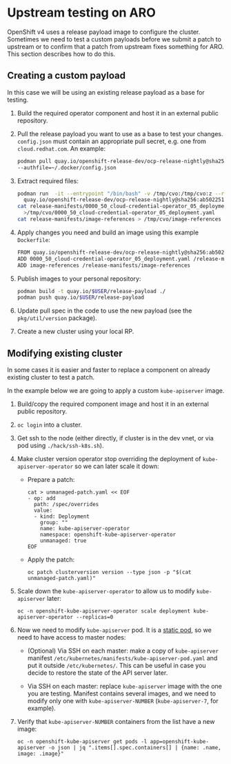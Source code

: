 # Upstream testing on ARO

OpenShift v4 uses a release payload image to configure the cluster.  Sometimes
we need to test a custom payloads before we submit a patch to upstream or
to confirm that a patch from upstream fixes something for ARO.
This section describes how to do this.

## Creating a custom payload

In this case we will be using an existing release payload as a base for testing.

1. Build the required operator component and host it in an external public
   repository.

1. Pull the release payload you want to use as a base to test your changes.
   `config.json` must contain an appropriate pull secret, e.g. one from
   `cloud.redhat.com`. An example:

   ```bash
   podman pull quay.io/openshift-release-dev/ocp-release-nightly@sha256:ab5022516a948e40190e4ce5729737780b96c96d2cf4d3fc665105b32d751d20 \
   --authfile=~/.docker/config.json
   ```

1. Extract required files:

   ```bash
   podman run  -it --entrypoint "/bin/bash" -v /tmp/cvo:/tmp/cvo:z --rm \
     quay.io/openshift-release-dev/ocp-release-nightly@sha256:ab5022516a948e40190e4ce5729737780b96c96d2cf4d3fc665105b32d751d20
   cat release-manifests/0000_50_cloud-credential-operator_05_deployment.yaml \
     >/tmp/cvo/0000_50_cloud-credential-operator_05_deployment.yaml
   cat release-manifests/image-references > /tmp/cvo/image-references
   ```

1. Apply changes you need and build an image using this example `Dockerfile`:

   ```bash
   FROM quay.io/openshift-release-dev/ocp-release-nightly@sha256:ab5022516a948e40190e4ce5729737780b96c96d2cf4d3fc665105b32d751d20
   ADD 0000_50_cloud-credential-operator_05_deployment.yaml /release-manifests/0000_50_cloud-credential-operator_05_deployment.yaml
   ADD image-references /release-manifests/image-references
   ```

1. Publish images to your personal repository:

   ```bash
   podman build -t quay.io/$USER/release-payload ./
   podman push quay.io/$USER/release-payload
   ```

1. Update pull spec in the code to use the new payload (see the `pkg/util/version` package).

1. Create a new cluster using your local RP.

## Modifying existing cluster

In some cases it is easier and faster to replace a component
on already existing cluster to test a patch.

In the example below we are going to apply a custom `kube-apiserver` image.

1. Build/copy the required component image and host it in an external public repository.
1. `oc login` into a cluster.
1. Get ssh to the node (either directly, if cluster is in the dev vnet, or via pod using `./hack/ssh-k8s.sh`).
1. Make cluster version operator stop overriding the deployment of `kube-apiserver-operator` so we can later scale it down:

    * Prepare a patch:

        ```shell
        cat > unmanaged-patch.yaml << EOF
        - op: add
          path: /spec/overrides
          value:
          - kind: Deployment
            group: ""
            name: kube-apiserver-operator
            namespace: openshift-kube-apiserver-operator
            unmanaged: true
        EOF
        ```

    * Apply the patch:

        ```shell
        oc patch clusterversion version --type json -p "$(cat unmanaged-patch.yaml)"
        ```

1. Scale down the `kube-apiserver-operator` to allow us to modify `kube-apiserver` later:

   ```shell
   oc -n openshift-kube-apiserver-operator scale deployment kube-apiserver-operator --replicas=0
   ```

1. Now we need to modify `kube-apiserver` pod. It is a [static pod](https://kubernetes.io/docs/tasks/configure-pod-container/static-pod/), so we need to have access to master nodes:

   * (Optional) Via SSH on each master: make a copy of `kube-apiserver` manifest `/etc/kubernetes/manifests/kube-apiserver-pod.yaml` and put it outside `/etc/kubernetes/`. This can be useful in case you decide to restore the state of the API server later.

   * Via SSH on each master: replace `kube-apiserver` image with the one you are testing. Manifest contains several images, and we need to modify only one with `kube-apiserver-NUMBER` (`kube-apiserver-7`, for example).

1. Verify that `kube-apiserver-NUMBER` containers from the list have a new image:

    ```
    oc -n openshift-kube-apiserver get pods -l app=openshift-kube-apiserver -o json | jq ".items[].spec.containers[] | {name: .name, image: .image}"
    ```
